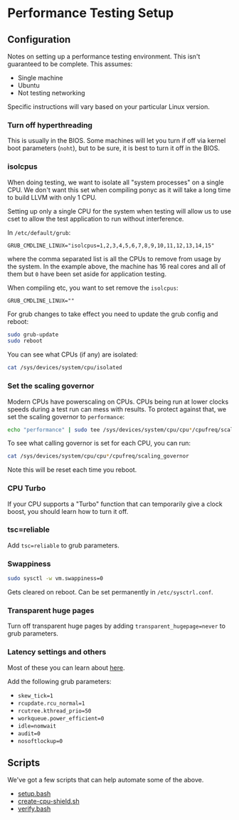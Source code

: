 # Performance Testing Setup

## Configuration

Notes on setting up a performance testing environment. This isn't guaranteed to be complete. This assumes:

- Single machine
- Ubuntu
- Not testing networking

Specific instructions will vary based on your particular Linux version.

### Turn off hyperthreading

This is usually in the BIOS. Some machines will let you turn if off via kernel boot parameters (`noht`), but to be sure, it is best to turn it off in the BIOS.

### isolcpus

When doing testing, we want to isolate all "system processes" on a single CPU. We don't want this set when compiling ponyc as it will take a long time to build LLVM with only 1 CPU.

Setting up only a single CPU for the system when testing will allow us to use cset to allow the test application to run without interference.

In `/etc/default/grub`:

`GRUB_CMDLINE_LINUX="isolcpus=1,2,3,4,5,6,7,8,9,10,11,12,13,14,15"`

where the comma separated list is all the CPUs to remove from usage by the system. In the example above, the machine has 16 real cores and all of them but `0` have been set aside for application testing.

When compiling etc, you want to set remove the `isolcpus`:

`GRUB_CMDLINE_LINUX=""`

For grub changes to take effect you need to update the grub config and reboot:

```bash
sudo grub-update
sudo reboot
```

You can see what CPUs (if any) are isolated:

```bash
cat /sys/devices/system/cpu/isolated
```

### Set the scaling governor

Modern CPUs have powerscaling on CPUs. CPUs being run at lower clocks speeds during a test run can mess with results. To protect against that, we set the scaling governor to `performance`:

```bash
echo "performance" | sudo tee /sys/devices/system/cpu/cpu*/cpufreq/scaling_governor
```

To see what calling governor is set for each CPU, you can run:

```bash
cat /sys/devices/system/cpu/cpu*/cpufreq/scaling_governor
```

Note this will be reset each time you reboot.

### CPU Turbo

If your CPU supports a "Turbo" function that can temporarily give a clock boost, you should learn how to turn it off.

### tsc=reliable

Add `tsc=reliable` to grub parameters.

### Swappiness

```bash
sudo sysctl -w vm.swappiness=0
```

Gets cleared on reboot. Can be set permanently in `/etc/sysctrl.conf`.

### Transparent huge pages

Turn off transparent huge pages by adding `transparent_hugepage=never` to grub parameters.

### Latency settings and others

Most of these you can learn about [here](https://www.kernel.org/doc/html/latest/admin-guide/kernel-parameters.html?highlight=kernel%20parameters).

Add the following grub parameters:

- `skew_tick=1`
- `rcupdate.rcu_normal=1`
- `rcutree.kthread_prio=50`
- `workqueue.power_efficient=0`
- `idle=nomwait`
- `audit=0`
- `nosoftlockup=0`

## Scripts

We've got a few scripts that can help automate some of the above.

- [setup.bash](performance-testing-scripts/setup.bash)
- [create-cpu-shield.sh](performance-testing-scripts/create-cpu-shield.sh)
- [verify.bash](performance-testing-scripts/verify.bash)
